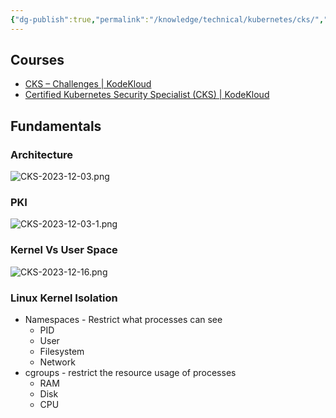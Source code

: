```yaml
---
{"dg-publish":true,"permalink":"/knowledge/technical/kubernetes/cks/","noteIcon":""}
---
```


## Courses
- [CKS – Challenges | KodeKloud](https://kodekloud.com/courses/cks-challenges/)
- [Certified Kubernetes Security Specialist (CKS) | KodeKloud](https://kodekloud.com/courses/certified-kubernetes-security-specialist-cks/)
## Fundamentals
### Architecture
![CKS-2023-12-03.png](/img/user/Attachments/CKS-2023-12-03.png)
### PKI
![CKS-2023-12-03-1.png](/img/user/Attachments/CKS-2023-12-03-1.png)
### Kernel Vs User Space
![CKS-2023-12-16.png](/img/user/Attachments/CKS-2023-12-16.png)
### Linux Kernel Isolation
- Namespaces - Restrict what processes can see
	- PID
	- User
	- Filesystem
	- Network
- cgroups - restrict the resource usage of processes
	- RAM
	- Disk
	- CPU